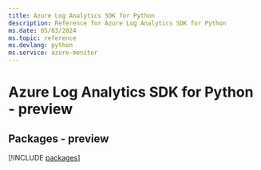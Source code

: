 ```yaml
---
title: Azure Log Analytics SDK for Python
description: Reference for Azure Log Analytics SDK for Python
ms.date: 05/03/2024
ms.topic: reference
ms.devlang: python
ms.service: azure-monitor
---
```

# Azure Log Analytics SDK for Python - preview
## Packages - preview
[!INCLUDE [packages](log-analytics-index.md)]